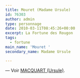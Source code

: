 ```yaml
---
title: Mouret (Madame Ursule)
id: 76303
author: admin
type: personnage
date: 2010-03-11T08:45:26+00:00
excerpt: La Fortune des Rougon
tags:
  - fortune
main_name: 'Mouret '
secondary_name: Madame Ursule

---
```

— Voir <a href="/personnage/macquart-ursule/" target="_self">MACQUART (Ursule)</a>.